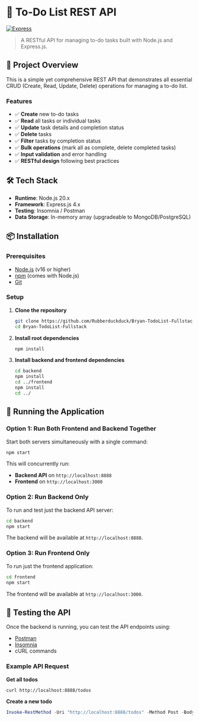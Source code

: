 # 📝 To-Do List REST API

[![Express](https://img.shields.io/badge/Express-4.x-blue.svg)](https://expressjs.com)

> A RESTful API for managing to-do tasks built with Node.js and Express.js.

## 🎯 Project Overview

This is a simple yet comprehensive REST API that demonstrates all essential CRUD (Create, Read, Update, Delete) operations for managing a to-do list.

### Features

- ✅ **Create** new to-do tasks
- ✅ **Read** all tasks or individual tasks
- ✅ **Update** task details and completion status
- ✅ **Delete** tasks
- ✅ **Filter** tasks by completion status
- ✅ **Bulk operations** (mark all as complete, delete completed tasks)
- ✅ **Input validation** and error handling
- ✅ **RESTful design** following best practices

## 🛠️ Tech Stack

- **Runtime**: Node.js 20.x
- **Framework**: Express.js 4.x
- **Testing**: Insomnia / Postman
- **Data Storage**: In-memory array (upgradeable to MongoDB/PostgreSQL)

## 📦 Installation

### Prerequisites

- [Node.js](https://nodejs.org) (v16 or higher)
- [npm](https://www.npmjs.com/) (comes with Node.js)
- [Git](https://git-scm.com/)

### Setup

1. **Clone the repository**
   ```bash
   git clone https://github.com/Rubberduckduck/Bryan-TodoList-Fullstack.git
   cd Bryan-TodoList-Fullstack
   ```

2. **Install root dependencies**
   ```bash
   npm install
   ```

3. **Install backend and frontend dependencies**
   ```bash
   cd backend
   npm install
   cd ../frontend
   npm install
   cd ../
   ```

## 🚀 Running the Application

### Option 1: Run Both Frontend and Backend Together

Start both servers simultaneously with a single command:

```bash
npm start
```

This will concurrently run:
- **Backend API** on `http://localhost:8888`
- **Frontend** on `http://localhost:3000`

### Option 2: Run Backend Only

To run and test just the backend API server:

```bash
cd backend
npm start
```

The backend will be available at `http://localhost:8888`.

### Option 3: Run Frontend Only

To run just the frontend application:

```bash
cd frontend
npm start
```

The frontend will be available at `http://localhost:3000`.

## 🧪 Testing the API

Once the backend is running, you can test the API endpoints using:

- [Postman](https://www.postman.com/)
- [Insomnia](https://insomnia.rest/)
- cURL commands

### Example API Request

**Get all todos**
```bash
curl http://localhost:8888/todos
```

**Create a new todo**
```Powershell
Invoke-RestMethod -Uri "http://localhost:8888/todos" -Method Post -Body '{"task":"Buy milk","description":"From store"}' -ContentType "application/json"
```
